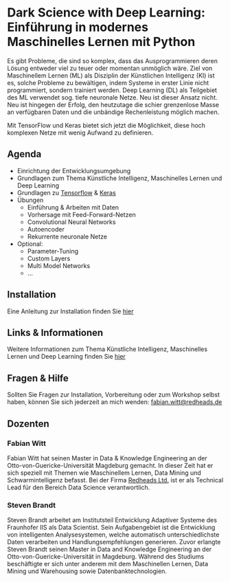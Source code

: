 # Dark Science with Deep Learning: Einführung in modernes Maschinelles Lernen mit Python

Es gibt Probleme, die sind so komplex, dass das Ausprogrammieren deren Lösung entweder viel zu teuer oder momentan unmöglich wäre.
Ziel von Maschinellem Lernen (ML) als Disziplin der Künstlichen Intelligenz (KI) ist es, solche Probleme zu bewältigen, indem Systeme in erster Linie nicht programmiert, sondern trainiert werden.
Deep Learning (DL) als Teilgebiet des ML verwendet sog. tiefe neuronale Netze.
Neu ist dieser Ansatz nicht.
Neu ist hingegen der Erfolg, den heutzutage die schier grenzenlose Masse an verfügbaren Daten und die unbändige Rechenleistung möglich machen.

Mit TensorFlow und Keras bietet sich jetzt die Möglichkeit, diese hoch komplexen Netze mit wenig Aufwand zu definieren.

    
## Agenda
* Einrichtung der Entwicklungsumgebung
* Grundlagen zum Thema Künstliche Intelligenz, Maschinelles Lernen und Deep Learning
* Grundlagen zu [Tensorflow](https://www.tensorflow.org/) & [Keras](https://keras.io/)
* Übungen
   * Einführung & Arbeiten mit Daten
   * Vorhersage mit Feed-Forward-Netzen
   * Convolutional Neural Networks
   * Autoencoder
   * Rekurrente neuronale Netze
* Optional:
   * Parameter-Tuning
   * Custom Layers
   * Multi Model Networks
   * ...
   
   
## Installation
Eine Anleitung zur Installation finden Sie [hier](INSTALLATION.md)

## Links & Informationen
Weitere Informationen zum Thema Künstliche Intelligenz, Maschinelles Lernen und Deep Learning finden Sie [hier](docs/README.md)


## Fragen & Hilfe
Sollten Sie Fragen zur Installation, Vorbereitung oder zum Workshop selbst haben, können Sie sich jederzeit an mich wenden: fabian.witt@redheads.de

## Dozenten

### Fabian Witt
Fabian Witt hat seinen Master in Data & Knowledge Engineering an der Otto-von-Guericke-Universität Magdeburg gemacht. 
In dieser Zeit hat er sich speziell mit Themen wie Maschinellem Lernen, Data Mining und Schwarmintelligenz befasst.
Bei der Firma [Redheads Ltd.](https://www.redheads.de/) ist er als Technical Lead für den Bereich Data Science verantwortlich.


### Steven Brandt
Steven Brandt arbeitet am Institutsteil Entwicklung Adaptiver Systeme des Fraunhofer IIS als Data Scientist.
Sein Aufgabengebiet ist die Entwicklung von intelligenten Analysesystemen, welche automatisch unterschiedlichste Daten verarbeiten und Handlungsempfehlungen generieren.
Zuvor erlangte Steven Brandt seinen Master in Data and Knowledge Engineering an der Otto-von-Guericke-Universität in Magdeburg.
Während des Studiums beschäftigte er sich unter anderem mit dem Maschinellen Lernen, Data Mining und Warehousing sowie Datenbanktechnologien.